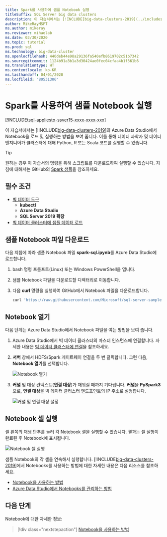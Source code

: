 ```yaml
---
title: Spark를 사용하여 샘플 Notebook 실행
titleSuffix: SQL Server big data clusters
description: 이 자습서에서는 [!INCLUDE[big-data-clusters-2019](../includes/ssbigdataclusters-ver15.md)]에서 샘플 Spark Notebook을 로드 및 실행하는 방법을 보여 줍니다.
author: MikeRayMSFT
ms.author: mikeray
ms.reviewer: mihaelab
ms.date: 03/30/2020
ms.topic: tutorial
ms.prod: sql
ms.technology: big-data-cluster
ms.openlocfilehash: 440deb44e98a29136fa540efb8619702c51b7342
ms.sourcegitcommit: 1124b91a3b1a3d30424ae0fec04cfaa4b1f361b6
ms.translationtype: HT
ms.contentlocale: ko-KR
ms.lasthandoff: 04/01/2020
ms.locfileid: "80531306"
---
```

# <a name="run-a-sample-notebook-using-spark"></a>Spark를 사용하여 샘플 Notebook 실행

[!INCLUDE[tsql-appliesto-ssver15-xxxx-xxxx-xxx](../includes/tsql-appliesto-ssver15-xxxx-xxxx-xxx.md)]

이 자습서에서는 [!INCLUDE[big-data-clusters-2019](../includes/ssbigdataclusters-ver15.md)]의 Azure Data Studio에서 Notebook을 로드 및 실행하는 방법을 보여 줍니다. 이를 통해 데이터 과학자 및 데이터 엔지니어가 클러스터에 대해 Python, R 또는 Scala 코드를 실행할 수 있습니다.

> [!TIP]
> 원하는 경우 이 자습서의 명령을 위해 스크립트를 다운로드하여 실행할 수 있습니다. 지침에 대해서는 GitHub의 [Spark 샘플](https://github.com/Microsoft/sql-server-samples/tree/master/samples/features/sql-big-data-cluster/spark)을 참조하세요.

## <a name="prerequisites"></a><a id="prereqs"></a> 필수 조건

- [빅 데이터 도구](deploy-big-data-tools.md)
   - **kubectl**
   - **Azure Data Studio**
   - **SQL Server 2019 확장**
- [빅 데이터 클러스터에 샘플 데이터 로드](tutorial-load-sample-data.md)

## <a name="download-the-sample-notebook-file"></a>샘플 Notebook 파일 다운로드

다음 지침에 따라 샘플 Notebook 파일 **spark-sql.ipynb**를 Azure Data Studio에 로드합니다.

1. bash 명령 프롬프트(Linux) 또는 Windows PowerShell을 엽니다.

1. 샘플 Notebook 파일을 다운로드할 디렉터리로 이동합니다.

1. 다음 **curl** 명령을 실행하여 GitHub에서 Notebook 파일을 다운로드합니다.

   ```bash
   curl 'https://raw.githubusercontent.com/Microsoft/sql-server-samples/master/samples/features/sql-big-data-cluster/spark/data-loading/transform-csv-files.ipynb' -o transform-csv-files.ipynb
   ```

## <a name="open-the-notebook"></a>Notebook 열기

다음 단계는 Azure Data Studio에서 Notebook 파일을 여는 방법을 보여 줍니다.

1. Azure Data Studio에서 빅 데이터 클러스터의 마스터 인스턴스에 연결합니다. 자세한 내용은 [빅 데이터 클러스터에 연결](connect-to-big-data-cluster.md)을 참조하세요.

1. **서버** 창에서 HDFS/Spark 게이트웨이 연결을 두 번 클릭합니다. 그런 다음, **Notebook 열기**를 선택합니다.

   ![Notebook 열기](media/notebook-tutorial-spark/azure-data-studio-open-notebook.png)

1. **커널** 및 대상 컨텍스트(**연결 대상**)가 채워질 때까지 기다립니다. **커널**을 **PySpark3**으로, **연결 대상**을 빅 데이터 클러스터 엔드포인트의 IP 주소로 설정합니다.

   ![커널 및 연결 대상 설정](media/notebook-tutorial-spark/set-kernel-and-attach-to.png)

## <a name="run-the-notebook-cells"></a>Notebook 셀 실행

셀 왼쪽의 재생 단추를 눌러 각 Notebook 셀을 실행할 수 있습니다. 결과는 셀 실행이 완료된 후 Notebook에 표시됩니다.

![Notebook 셀 실행](media/notebook-tutorial-spark/run-notebook-cell.png)

샘플 Notebook의 각 셀을 연속해서 실행합니다. [!INCLUDE[big-data-clusters-2019](../includes/ssbigdataclusters-ss-nover.md)]에서 Notebooks를 사용하는 방법에 대한 자세한 내용은 다음 리소스를 참조하세요.

- [Notebook을 사용하는 방법](../azure-data-studio/notebooks-guidance.md)
- [Azure Data Studio에서 Notebooks를 관리하는 방법](notebooks-manage-bdc.md)

## <a name="next-steps"></a>다음 단계

Notebook에 대한 자세한 정보:
> [!div class="nextstepaction"]
> [Notebook을 사용하는 방법](../azure-data-studio/notebooks-guidance.md)
